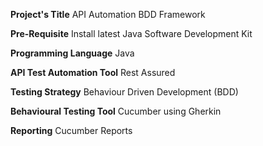 **Project's Title**
API Automation BDD Framework

**Pre-Requisite**
Install latest Java Software Development Kit

**Programming Language**
Java

**API Test Automation Tool**
Rest Assured

**Testing Strategy**
Behaviour Driven Development (BDD)

**Behavioural Testing Tool**
Cucumber using Gherkin

**Reporting**
Cucumber Reports
